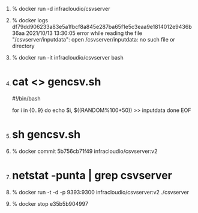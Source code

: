 1. % docker run -d infracloudio/csvserver

2. % docker logs df79dd906233a83e5a1fbcf8a845e287ba65f1e5c3eaa9e1814012e9436b36aa
2021/10/13 13:30:05 error while reading the file "/csvserver/inputdata": open /csvserver/inputdata: no such file or directory 

3. % docker run -it infracloudio/csvserver bash

4. # cat <<EOF >> gencsv.sh
     #!/bin/bash

     for i in {0..9}
     do
       echo $i, $((RANDOM%100+50)) >> inputdata
     done
    EOF

5. # sh gencsv.sh

6. % docker commit 5b756cb71f49 infracloudio/csvserver:v2

7. # netstat -punta | grep csvserver

8. % docker run -t -d -p 9393:9300 infracloudio/csvserver:v2 ./csvserver

9. % docker stop e35b5b904997
